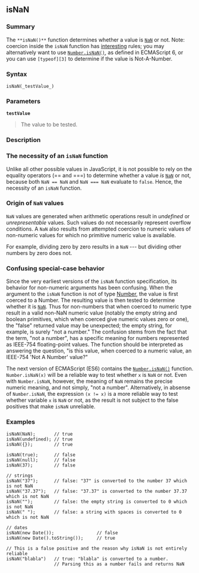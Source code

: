 ## isNaN

### Summary

The `**isNaN()**` function determines whether a value is [`NaN`][0] or not. Note: coercion inside the `isNaN` function has [interesting][1] rules; you may alternatively want to use [`Number.isNaN()`][2], as defined in ECMAScript 6, or you can use `[typeof][3]` to determine if the value is Not-A-Number.

### Syntax

    isNaN(_testValue_)

### Parameters

**`testValue`**

> The value to be tested.

### Description

### The necessity of an `isNaN` function

Unlike all other possible values in JavaScript, it is not possible to rely on the equality operators (== and ===) to determine whether a value _is_ [`NaN`][0] or not, because both `NaN == NaN` and `NaN === NaN` evaluate to `false`. Hence, the necessity of an `isNaN` function.

### Origin of `NaN` values

`NaN` values are generated when arithmetic operations result in _undefined_ or _unrepresentable_ values. Such values do not necessarily represent overflow conditions. A `NaN` also results from attempted coercion to numeric values of non-numeric values for which no primitive numeric value is available.

For example, dividing zero by zero results in a `NaN` --- but dividing other numbers by zero does not.

### Confusing special-case behavior

Since the very earliest versions of the `isNaN` function specification, its behavior for non-numeric arguments has been confusing. When the argument to the `isNaN` function is not of type [Number][4], the value is first coerced to a Number. The resulting value is then tested to determine whether it is [`NaN`][0]. Thus for non-numbers that when coerced to numeric type result in a valid non-NaN numeric value (notably the empty string and boolean primitives, which when coerced give numeric values zero or one), the "false" returned value may be unexpected; the empty string, for example, is surely "not a number." The confusion stems from the fact that the term, "not a number", has a specific meaning for numbers represented as IEEE-754 floating-point values. The function should be interpreted as answering the question, "is this value, when coerced to a numeric value, an IEEE-754 'Not A Number' value?"

The next version of ECMAScript (ES6) contains the [`Number.isNaN()`][2] function. `Number.isNaN(x)` will be a reliable way to test whether `x` is `NaN` or not. Even with `Number.isNaN`, however, the meaning of `NaN` remains the precise numeric meaning, and not simply, "not a number". Alternatively, in absense of `Number.isNaN`, the expression `(x != x)` is a more reliable way to test whether variable `x` is `NaN` or not, as the result is not subject to the false positives that make `isNaN` unreliable.

### Examples

    isNaN(NaN);       // true
    isNaN(undefined); // true
    isNaN({});        // true
    
    isNaN(true);      // false
    isNaN(null);      // false
    isNaN(37);        // false
    
    // strings
    isNaN("37");      // false: "37" is converted to the number 37 which is not NaN
    isNaN("37.37");   // false: "37.37" is converted to the number 37.37 which is not NaN
    isNaN("");        // false: the empty string is converted to 0 which is not NaN
    isNaN(" ");       // false: a string with spaces is converted to 0 which is not NaN
    
    // dates
    isNaN(new Date());                // false
    isNaN(new Date().toString());     // true
    
    // This is a false positive and the reason why isNaN is not entirely reliable
    isNaN("blabla")   // true: "blabla" is converted to a number. 
                      // Parsing this as a number fails and returns NaN
    



[0]: https://developer.mozilla.org/en/docs/Web/JavaScript/Reference/Global_Objects/NaN "The global NaN property is a value representing Not-A-Number."
[1]: #Description
[2]: https://developer.mozilla.org/en/docs/Web/JavaScript/Reference/Global_Objects/Number/isNaN "The Number.isNaN() method determines whether the passed value is NaN. More robust version of the original global isNaN()."
[3]: https://developer.mozilla.org/en/docs/Web/JavaScript/Reference/Operators/typeof
[4]: http://es5.github.com/#x8.5 "http://es5.github.com/#x8.5"